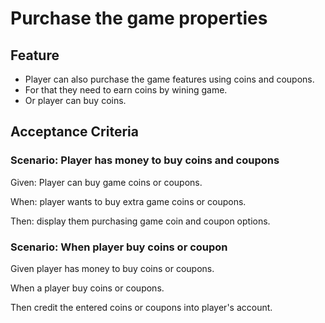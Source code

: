 # Purchase the game properties

## Feature

- Player can also purchase the game features using coins and coupons.
- For that they need to earn coins by wining game.
- Or player can buy coins.

## Acceptance Criteria

### Scenario: Player has money to buy coins and coupons

  Given: Player can buy game coins or coupons.

  When: player wants to buy extra game coins or coupons.

  Then: display them purchasing game coin and coupon options.
  
### Scenario: When player buy coins or coupon

  Given player has money to buy coins or coupons.
  
  When a player buy coins or coupons.
  
  Then credit the entered coins or coupons into player's account.
